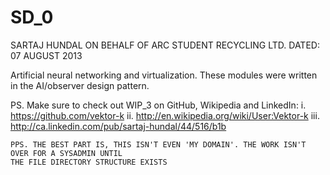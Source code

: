 SD_0
====

SARTAJ HUNDAL ON BEHALF OF ARC STUDENT RECYCLING LTD.   DATED: 07 AUGUST 2013

Artificial neural networking and virtualization. These modules were written in the AI/observer design pattern.

PS. Make sure to check out WIP_3 on GitHub, Wikipedia and LinkedIn: 
i. https://github.com/vektor-k
  ii. http://en.wikipedia.org/wiki/User:Vektor-k‎
  	iii. http://ca.linkedin.com/pub/sartaj-hundal/44/516/b1b‎
    
    
    PPS. THE BEST PART IS, THIS ISN'T EVEN 'MY DOMAIN'. THE WORK ISN'T OVER FOR A SYSADMIN UNTIL 
    THE FILE DIRECTORY STRUCTURE EXISTS




